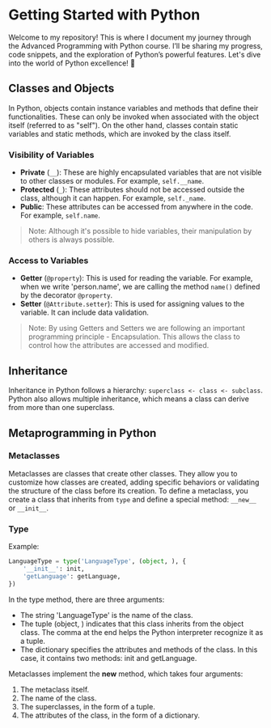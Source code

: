 # Getting Started with Python

Welcome to my repository! This is where I document my journey through the Advanced Programming with Python course. I’ll be sharing my progress, code snippets, and the exploration of Python’s powerful features. Let's dive into the world of Python excellence! 🚀

## Classes and Objects

In Python, objects contain instance variables and methods that define their functionalities. These can only be invoked when associated with the object itself (referred to as "self"). On the other hand, classes contain static variables and static methods, which are invoked by the class itself.

### Visibility of Variables

- **Private** (`__`): These are highly encapsulated variables that are not visible to other classes or modules. For example, `self.__name`.
- **Protected** (`_`): These attributes should not be accessed outside the class, although it can happen. For example, `self._name`.
- **Public**: These attributes can be accessed from anywhere in the code. For example, `self.name`.

> Note: Although it's possible to hide variables, their manipulation by others is always possible.

### Access to Variables

- **Getter** (`@property`): This is used for reading the variable. For example, when we write 'person.name', we are calling the method `name()` defined by the decorator `@property`.
- **Setter** (`@Attribute.setter`): This is used for assigning values to the variable. It can include data validation.

> Note: By using Getters and Setters we are following an important programming principle - Encapsulation. This allows the class to control how the attributes are accessed and modified.

## Inheritance

Inheritance in Python follows a hierarchy: `superclass <- class <- subclass`. Python also allows multiple inheritance, which means a class can derive from more than one superclass.

## Metaprogramming in Python

### Metaclasses

Metaclasses are classes that create other classes. They allow you to customize how classes are created, adding specific behaviors or validating the structure of the class before its creation. To define a metaclass, you create a class that inherits from `type` and define a special method: `__new__` or `__init__`.

### Type

Example:
```python
LanguageType = type('LanguageType', (object, ), {
    '__init__': init,
    'getLanguage': getLanguage,
})
```

In the type method, there are three arguments:

- The string 'LanguageType' is the name of the class.
- The tuple (object, ) indicates that this class inherits from the object class. The comma at the end helps the Python interpreter recognize it as a tuple.
- The dictionary specifies the attributes and methods of the class. In this case, it contains two methods: init and getLanguage.

Metaclasses implement the __new__ method, which takes four arguments:
1. The metaclass itself.
2. The name of the class.
3. The superclasses, in the form of a tuple.
4. The attributes of the class, in the form of a dictionary.
